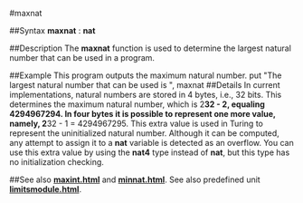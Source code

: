 
#maxnat

##Syntax
**maxnat** : **nat**

##Description
The **maxnat** function is used to determine the largest natural number that can be used in a program.

##Example
This program outputs the maximum natural number.
        put "The largest natural number that can be used is ", maxnat
##Details
In current  implementations, natural numbers are stored in 4 bytes, i.e., 32 bits. This determines the maximum natural number, which is 2**32 - 2, equaling 4294967294.
In four bytes it is possible to represent one more value, namely, 2**32 - 1 = 4294967295. This extra value is used in Turing to represent the uninitialized natural number. Although it can be computed, any attempt to assign it to a **nat** variable is detected as an overflow. You can use this extra value by using the **nat4** type instead of **nat**, but this type has no initialization checking.

##See also
**[maxint.html](maxint)** and **[minnat.html](minnat)**.
See also predefined unit **[limitsmodule.html](Limits)**.
